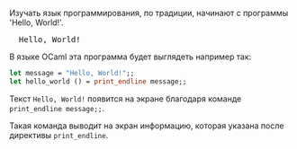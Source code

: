 Изучать язык программирования, по традиции, начинают с программы 'Hello, World!'.

<pre class='hexlet-basics-output'>
  Hello, World!
</pre>

В языке OCaml эта программа будет выглядеть например так:

```ocaml
let message = "Hello, World!";;
let hello_world () = print_endline message;;
```

Текст `Hello, World!` появится на экране благодаря команде `print_endline message;;`.

Такая команда выводит на экран информацию, которая указана после директивы `print_endline`.
